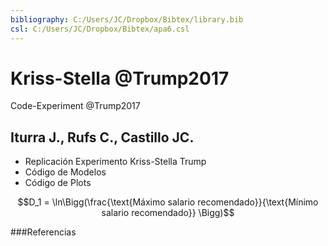 ```yaml
---
bibliography: C:/Users/JC/Dropbox/Bibtex/library.bib
csl: C:/Users/JC/Dropbox/Bibtex/apa6.csl
---
```


# Kriss-Stella @Trump2017

Code-Experiment @Trump2017

## Iturra J., Rufs C., Castillo JC.
* Replicación Experimento Kriss-Stella Trump
* Código de Modelos
* Código de Plots


$$D_1 = \ln\Bigg(\frac{\text{Máximo salario recomendado}}{\text{Mínimo salario recomendado}} \Bigg)$$



###Referencias
